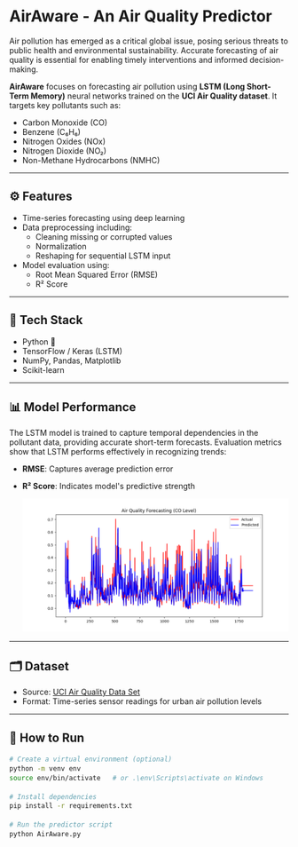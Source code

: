 # AirAware - An Air Quality Predictor

Air pollution has emerged as a critical global issue, posing serious threats to public health and environmental sustainability. Accurate forecasting of air quality is essential for enabling timely interventions and informed decision-making.

**AirAware** focuses on forecasting air pollution using **LSTM (Long Short-Term Memory)** neural networks trained on the **UCI Air Quality dataset**. It targets key pollutants such as:

- Carbon Monoxide (CO)
- Benzene (C₆H₆)
- Nitrogen Oxides (NOx)
- Nitrogen Dioxide (NO₂)
- Non-Methane Hydrocarbons (NMHC)

---

## ⚙️ Features

- Time-series forecasting using deep learning
- Data preprocessing including:
  - Cleaning missing or corrupted values
  - Normalization
  - Reshaping for sequential LSTM input
- Model evaluation using:
  - Root Mean Squared Error (RMSE)
  - R² Score

---

## 🧠 Tech Stack

- Python 🐍
- TensorFlow / Keras (LSTM)
- NumPy, Pandas, Matplotlib
- Scikit-learn

---

## 📊 Model Performance

The LSTM model is trained to capture temporal dependencies in the pollutant data, providing accurate short-term forecasts. Evaluation metrics show that LSTM performs effectively in recognizing trends:

- **RMSE**: Captures average prediction error
- **R² Score**: Indicates model's predictive strength

  ![Model Performance Visualization](Figure_1.png)

---

## 🗂️ Dataset

- Source: [UCI Air Quality Data Set](https://archive.ics.uci.edu/ml/datasets/Air+Quality)
- Format: Time-series sensor readings for urban air pollution levels

---

## 🚀 How to Run

```bash
# Create a virtual environment (optional)
python -m venv env
source env/bin/activate   # or .\env\Scripts\activate on Windows

# Install dependencies
pip install -r requirements.txt

# Run the predictor script
python AirAware.py
